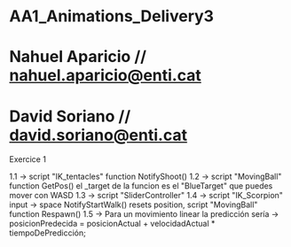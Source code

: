 # AA1_Animations_Delivery3
# Nahuel Aparicio // nahuel.aparicio@enti.cat
# David Soriano // david.soriano@enti.cat

Exercice 1

1.1 -> script "IK_tentacles" function NotifyShoot()
1.2 -> script "MovingBall" function GetPos() el _target de la funcion es el "BlueTarget" que puedes mover con WASD
1.3 -> script "SliderController"
1.4 -> script "IK_Scorpion" input -> space NotifyStartWalk() resets position, script "MovingBall" function Respawn()
1.5 -> Para un movimiento linear la predicción sería -> posicionPredecida = posicionActual + velocidadActual * tiempoDePredicción;